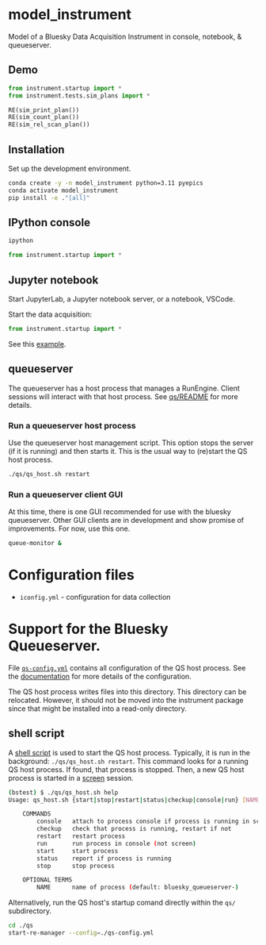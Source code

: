 # model_instrument

Model of a Bluesky Data Acquisition Instrument in console, notebook, & queueserver.

## Demo

```py
from instrument.startup import *
from instrument.tests.sim_plans import *

RE(sim_print_plan())
RE(sim_count_plan())
RE(sim_rel_scan_plan())
```

## Installation

Set up the development environment.

```bash
conda create -y -n model_instrument python=3.11 pyepics
conda activate model_instrument
pip install -e ."[all]"
```

## IPython console

```bash
ipython
```

```py
from instrument.startup import *
```

## Jupyter notebook

Start JupyterLab, a Jupyter notebook server, or a notebook, VSCode.

Start the data acquisition:

```py
from instrument.startup import *
```

See this [example](./docs/source/demo.ipynb).

## queueserver

The queueserver has a host process that manages a RunEngine. Client sessions
will interact with that host process.  See [qs/README](./qs/README.md) for more
details.

### Run a queueserver host process

Use the queueserver host management script.  This option stops the server (if it
is running) and then starts it.  This is the usual way to (re)start the QS host
process.

```bash
./qs/qs_host.sh restart
```

### Run a queueserver client GUI

At this time, there is one GUI recommended for use with the bluesky queueserver.
Other GUI clients are in development and show promise of improvements.  For now,
use this one.

```bash
queue-monitor &
```
# Configuration files

- `iconfig.yml` - configuration for data collection

# Support for the Bluesky Queueserver.

File [`qs-config.yml`](../qs/qs-config.yml) contains all configuration of the QS
host process. See the
[documentation](https://blueskyproject.io/bluesky-queueserver/manager_config.html)
for more details of the configuration.

The QS host process writes files into this directory. This directory can be
relocated. However, it should not be moved into the instrument package since
that might be installed into a read-only directory.

## shell script

A [shell script](./qs_host.sh) is used to start the QS host process. Typically,
it is run in the background: `./qs/qs_host.sh restart`.  This command looks for
a running QS host process.  If found, that process is stopped.  Then, a new QS
host process is started in a
[screen](https://www.gnu.org/software/screen/manual/screen.html) session.

```bash
(bstest) $ ./qs/qs_host.sh help
Usage: qs_host.sh {start|stop|restart|status|checkup|console|run} [NAME]

    COMMANDS
        console   attach to process console if process is running in screen
        checkup   check that process is running, restart if not
        restart   restart process
        run       run process in console (not screen)
        start     start process
        status    report if process is running
        stop      stop process

    OPTIONAL TERMS
        NAME      name of process (default: bluesky_queueserver-)
```

Alternatively, run the QS host's startup comand directly within the `qs/`
subdirectory.

```bash
cd ./qs
start-re-manager --config=./qs-config.yml
```
